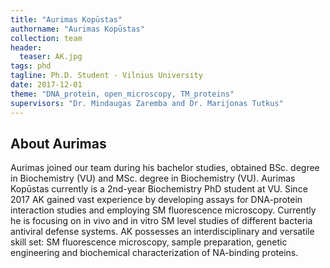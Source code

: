 ```yaml
---
title: "Aurimas Kopūstas"
authorname: "Aurimas Kopūstas"
collection: team
header:
  teaser: AK.jpg
tags: phd
tagline: Ph.D. Student - Vilnius University
date: 2017-12-01
theme: "DNA_protein, open_microscopy, TM_proteins"
supervisors: "Dr. Mindaugas Zaremba and Dr. Marijonas Tutkus"
---
```


<h2>About Aurimas</h2>
Aurimas joined our team during his bachelor studies, obtained BSc. degree in Biochemistry (VU) and MSc. degree in Biochemistry (VU). Aurimas Kopūstas currently is a 2nd-year Biochemistry PhD student at VU. Since 2017 AK gained vast experience by developing assays for DNA-protein interaction studies and employing SM fluorescence microscopy. Currently he is focusing on in vivo and in vitro SM level studies of different bacteria antiviral defense systems. AK possesses an interdisciplinary and versatile skill set: SM fluorescence microscopy, sample preparation, genetic engineering and biochemical characterization of NA-binding proteins.

<!---{% include author-research-themes.html %}--->
<!---{% include team-member-collaborators.html %}--->
<!---{% include publication-list.html %}--->

